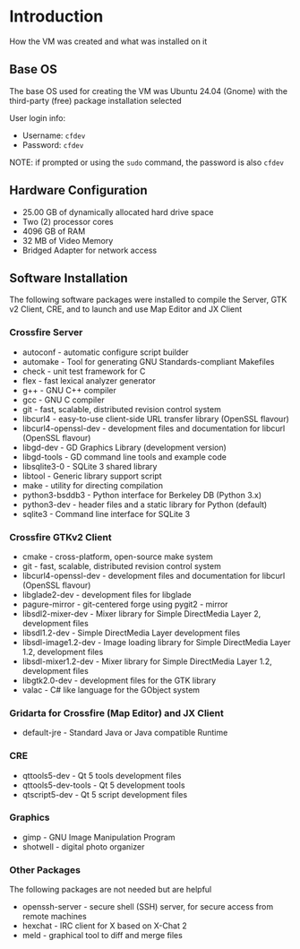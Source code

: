 # Introduction

How the VM was created and what was installed on it

## Base OS

The base OS used for creating the VM was Ubuntu 24.04 (Gnome) with the third-party (free) package installation selected

User login info:
 * Username: `cfdev`
 * Password: `cfdev`
 
 NOTE: if prompted or using the `sudo` command, the password is also `cfdev`

## Hardware Configuration

 * 25.00 GB of dynamically allocated hard drive space
 * Two (2) processor cores
 * 4096 GB of RAM
 * 32 MB of Video Memory
 * Bridged Adapter for network access

## Software Installation

The following software packages were installed to compile the Server, GTK v2 Client, CRE, and to launch and use Map Editor and JX Client

### Crossfire Server

 * autoconf - automatic configure script builder 
 * automake - Tool for generating GNU Standards-compliant Makefiles 
 * check - unit test framework for C 
 * flex - fast lexical analyzer generator 
 * g++ - GNU C++ compiler 
 * gcc - GNU C compiler 
 * git - fast, scalable, distributed revision control system 
 * libcurl4 - easy-to-use client-side URL transfer library (OpenSSL flavour) 
 * libcurl4-openssl-dev - development files and documentation for libcurl (OpenSSL flavour) 
 * libgd-dev - GD Graphics Library (development version) 
 * libgd-tools - GD command line tools and example code 
 * libsqlite3-0 - SQLite 3 shared library 
 * libtool - Generic library support script 
 * make - utility for directing compilation 
 * python3-bsddb3 - Python interface for Berkeley DB (Python 3.x) 
 * python3-dev - header files and a static library for Python (default) 
 * sqlite3 - Command line interface for SQLite 3 

### Crossfire GTKv2 Client

 * cmake - cross-platform, open-source make system 
 * git - fast, scalable, distributed revision control system 
 * libcurl4-openssl-dev - development files and documentation for libcurl (OpenSSL flavour) 
 * libglade2-dev - development files for libglade 
 * pagure-mirror - git-centered forge using pygit2 - mirror
 * libsdl2-mixer-dev - Mixer library for Simple DirectMedia Layer 2, development files 
 * libsdl1.2-dev - Simple DirectMedia Layer development files 
 * libsdl-image1.2-dev - Image loading library for Simple DirectMedia Layer 1.2, development files 
 * libsdl-mixer1.2-dev - Mixer library for Simple DirectMedia Layer 1.2, development files 
 * libgtk2.0-dev - development files for the GTK library
 * valac - C# like language for the GObject system 

### Gridarta for Crossfire (Map Editor) and JX Client

 * default-jre - Standard Java or Java compatible Runtime 

### CRE

 * qttools5-dev - Qt 5 tools development files
 * qttools5-dev-tools - Qt 5 development tools 
 * qtscript5-dev - Qt 5 script development files 

### Graphics

 * gimp - GNU Image Manipulation Program
 * shotwell - digital photo organizer

### Other Packages

The following packages are not needed but are helpful

 * openssh-server - secure shell (SSH) server, for secure access from remote machines
 * hexchat - IRC client for X based on X-Chat 2
 * meld - graphical tool to diff and merge files

